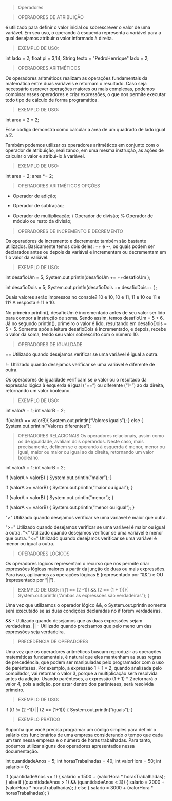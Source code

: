 > Operadores

> OPERADORES DE ATRIBUIÇÃO

é utilizado para definir o valor inicial ou sobrescrever o valor de uma variável. 
Em seu uso, o operando à esquerda representa a variável para a qual desejamos atribuir o valor informado à direita.

> EXEMPLO DE USO:

int lado = 2;
float pi = 3,14;
String texto = "PedroHenrique"
lado = 2;

> OPERADORES ARITMÉTICOS

Os operadores aritméticos realizam as operações fundamentais da matemática entre duas variáveis e retornam o resultado.
Caso seja necessário escrever operações maiores ou mais complexas, podemos combinar esses operadores e criar expressões, 
o que nos permite executar todo tipo de cálculo de forma programática.

> EXEMPLO DE USO:

int area = 2 * 2;

Esse código demonstra como calcular a área de um quadrado de lado igual a 2.

Também podemos utilizar os operadores aritméticos em conjunto com o operador de atribuição, realizando, 
em uma mesma instrução, as ações de calcular o valor e atribuí-lo à variável.

>EXEMPLO DE USO:

int area = 2;
area *= 2;

> OPERADORES ARITMÉTICOS OPÇÕES
+ Operador de adição;
- Operador de subtração;
* Operador de multiplicação;
/ Operador de divisão;
% Operador de módulo ou resto da divisão;


> OPERADORES DE INCREMENTO E DECREMENTO

Os operadores de incremento e decremento também são bastante utilizados.
Basicamente temos dois deles: ++ e --, os quais podem ser declarados antes ou depois da variável e incrementam ou decrementam em 1 o valor da variável.

> EXEMPLO DE USO:

int desafioUm = 5;
System.out.println(desafioUm += ++desafioUm );


int desafioDois = 5;
System.out.println(desafioDois += desafioDois++ );

Quais valores serão impressos no console? 10 e 10, 10 e 11, 11 e 10 ou 11 e 11? A resposta é 11 e 10.

No primeiro println(), desafioUm é incrementado antes de seu valor ser lido para compor a instrução de soma. 
Sendo assim, temos desafioUm = 5 + 6. Já no segundo println(), primeiro o valor é lido, resultando em desafioDois = 5 + 5.
Somente após a leitura desafioDois é incrementado, e depois, recebe o valor da soma, tendo seu valor sobrescrito com o número 10.

> OPERADORES DE IGUALDADE

== Utilizado quando desejamos verificar se uma variável é igual a outra. 
 	
!=  Utilizado quando desejamos verificar se uma variável é diferente de outra.

Os operadores de igualdade verificam se o valor ou o resultado da expressão lógica à esquerda é igual (“==”) ou diferente (“!=”) ao da direita, 
retornando um valor booleano.

> EXEMPLO DE USO: 

int valorA = 1;
int valorB = 2;

if(valorA == valorB){
                System.out.println(“Valores iguais”);
} else {
                System.out.println(“Valores diferentes”);
                
               
               
> OPERADORES RELACIONAIS
Os operadores relacionais, assim como os de igualdade, avaliam dois operandos. 
Neste caso, mais precisamente, definem se o operando à esquerda é menor, menor ou igual, maior ou maior ou igual ao da direita, retornando um valor booleano.

int valorA = 1;
int valorB = 2;

if (valorA > valorB) {
                System.out.println(“maior”);
}

if (valorA >= valorB) {
                System.out.println(“maior ou igual”);
}

if (valorA < valorB) {
                System.out.println(“menor”);
}

if (valorA <= valorB) {
                System.out.println(“menor ou igual”);
}



">"  Utilizado quando desejamos verificar se uma variável é maior que outra.

">=" Utilizado quando desejamos verificar se uma variável é maior ou igual a outra.
"<"  Utilizado quando desejamos verificar se uma variável é menor que outra.
"<=" Utilizado quando desejamos verificar se uma variável é menor ou igual a outra.

> OPERADORES LÓGICOS

Os operadores lógicos representam o recurso que nos permite criar expressões lógicas maiores a partir da junção de duas ou mais expressões. 
Para isso, aplicamos as operações lógicas E (representado por “&&”) e OU (representado por “||”).

> EXEMPLO DE USO:
if((1 == (2 -1)) && (2 == (1 + 1))){
     System.out.println(“Ambas as expressões são verdadeiras”);
}

Uma vez que utilizamos o operador lógico &&, o System.out.println somente será executado se as duas condições declaradas no if forem verdadeiras.

&&  - Utilizado quando desejamos que as duas expressões sejam verdadeiras.
|| -  Utilizado quando precisamos que pelo meno um das expressões seja verdadeira.

> PRECEDÊNCIA DE OPERADORES

Uma vez que os operadores aritméticos buscam reproduzir as operações matemáticas fundamentais,
é natural que eles mantenham as suas regras de precedência, que podem ser manipuladas pelo programador com o uso de parênteses.
Por exemplo, a expressão 1 + 1 * 2, quando analisada pelo compilador, vai retornar o valor 3, porque a multiplicação será resolvida antes da adição. 
Usando parênteses, a expressão (1 + 1) * 2 retornará o valor 4, pois a adição, por estar dentro dos parênteses, será resolvida primeiro.

> EXEMPLO DE USO:


if ((1 != (2 -1)) || (2 == (1+1))) {
  System.out.println(“iguais”);
}



> EXEMPLO PRÁTICO

Suponha que você precisa programar um código simples para definir o salário dos funcionários de uma empresa considerando o tempo que cada um tem nessa empresa 
e o número de horas trabalhadas. Para tanto, podemos utilizar alguns dos operadores apresentados nessa documentação.

int quantidadeAnos = 5;
int horasTrabalhadas = 40;
int valorHora = 50;
int salario = 0;

if (quantidadeAnos <= 1) {
    salario = 1500 + (valorHora * horasTrabalhadas);
} else if ((quantidadeAnos > 1) && (quantidadeAnos < 3)) {
    salario = 2000 + (valorHora * horasTrabalhadas);
} else {
    salario = 3000 + (valorHora * horasTrabalhadas);
}
                
        
                
                
            


